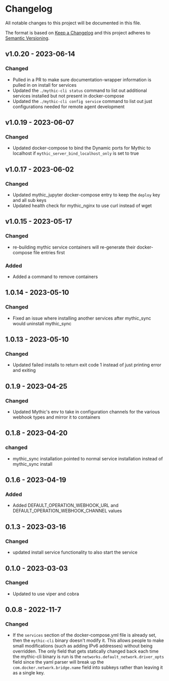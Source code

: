 # Changelog
All notable changes to this project will be documented in this file.

The format is based on [Keep a Changelog](http://keepachangelog.com/en/1.0.0/)
and this project adheres to [Semantic Versioning](http://semver.org/spec/v2.0.0.html).

## v1.0.20 - 2023-06-14

### Changed

- Pulled in a PR to make sure documentation-wrapper information is pulled in on install for services
- Updated the `./mythic-cli status` command to list out additional services installed but not present in docker-compose
- Updated the `./mythic-cli config service` command to list out just configurations needed for remote agent development

## v1.0.19 - 2023-06-07

### Changed

- Updated docker-compose to bind the Dynamic ports for Mythic to localhost if `mythic_server_bind_localhost_only` is set to true

## v1.0.17 - 2023-06-02

### Changed

- Updated mythic_jupyter docker-compose entry to keep the `deploy` key and all sub keys 
- Updated health check for mythic_nginx to use curl instead of wget

## v1.0.15 - 2023-05-17

### Changed

- re-building mythic service containers will re-generate their docker-compose file entries first

### Added

- Added a command to remove containers

## 1.0.14 - 2023-05-10

### Changed

- Fixed an issue where installing another services after mythic_sync would uninstall mythic_sync

## 1.0.13 - 2023-05-10

### Changed

- Updated failed installs to return exit code 1 instead of just printing error and exiting

## 0.1.9 - 2023-04-25

### Changed

- Updated Mythic's env to take in configuration channels for the various webhook types and mirror it to containers

## 0.1.8 - 2023-04-20

### changed

- mythic_sync installation pointed to normal service installation instead of mythic_sync install

## 0.1.6 - 2023-04-19

### Added

- Added DEFAULT_OPERATION_WEBHOOK_URL and DEFAULT_OPERATION_WEBHOOK_CHANNEL values

## 0.1.3 - 2023-03-16

### Changed

- updated install service functionality to also start the service 

## 0.1.0 - 2023-03-03

### Changed

- Updated to use viper and cobra 

## 0.0.8 - 2022-11-7

### Changed

- If the `services` section of the docker-compose.yml file is already set, then the `mythic-cli` binary doesn't modify it. This allows people to make small modifications (such as adding IPv6 addresses) without being overridden. The only field that gets statically changed back each time the mythic-cli binary is run is the `networks.default_network.driver_opts` field since the yaml parser will break up the `com.docker.network.bridge.name` field into subkeys rather than leaving it as a single key.
